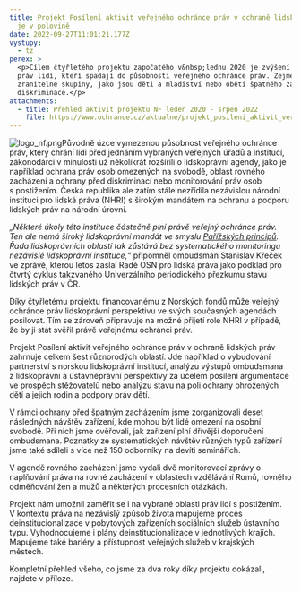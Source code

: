 ```yaml
---
title: Projekt Posílení aktivit veřejného ochránce práv v ochraně lidských práv
  je v polovině
date: 2022-09-27T11:01:21.177Z
vystupy:
  - tz
perex: >
  <p>Cílem čtyřletého projektu započatého v&nbsp;lednu 2020 je zvýšení ochrany
  práv lidí, kteří spadají do působnosti veřejného ochránce práv. Zejména jde o
  zranitelné skupiny, jako jsou děti a mladiství nebo oběti špatného zacházení a
  diskriminace.</p>
attachments:
  - title: Přehled aktivit projektu NF leden 2020 - srpen 2022
    file: https://www.ochrance.cz/aktualne/projekt_posileni_aktivit_verejneho_ochrance_prav_v_ochrane_lidskych_prav_je_v_polovine/priloha_-_stav_projektu_srpen_2022.pdf
---
```

<p><img alt="logo_nf.png" src="https://www.ochrance.cz/aktualne/projekt_posileni_aktivit_verejneho_ochrance_prav_v_ochrane_lidskych_prav_je_v_polovine/logo_nf.png" />Původně úzce vymezenou působnost veřejného ochránce práv, který chrání lidi před jednáním vybraných veřejných úřadů a institucí, zákonodárci v&nbsp;minulosti už několikrát rozšířili o lidskoprávní agendy, jako je například ochrana práv osob omezených na svobodě, oblast rovného zacházení a ochrany před diskriminací nebo monitorování práv osob s&nbsp;postižením. Česká republika ale zatím stále nezřídila nezávislou národní instituci pro lidská práva (NHRI) s širokým mandátem na ochranu a podporu lidských práv na národní úrovni.</p>

<p><em>&bdquo;Některé úkoly této instituce částečně plní právě veřejný ochránce práv. Ten ale nemá široký lidskoprávní mandát ve smyslu </em><a href="https://ennhri.org/about-nhris/un-paris-principles-and-accreditation/"><em>Pařížských principů</em></a><em>. Řada lidskoprávních oblastí tak zůstává bez systematického monitoringu nezávislé lidskoprávní instituce,&ldquo;</em> připomněl ombudsman Stanislav Křeček ve zprávě, kterou letos zaslal Radě OSN pro lidská práva jako podklad pro čtvrtý cyklus takzvaného Univerzálního periodického přezkumu stavu lidských práv v&nbsp;ČR.</p>

<p>Díky čtyřletému projektu financovanému z&nbsp;Norských fondů může veřejný ochránce práv lidskoprávní perspektivu ve svých současných agendách posilovat. Tím se zároveň připravuje na možné přijetí role NHRI v případě, že by ji stát svěřil právě veřejnému ochránci práv.</p>

<p>Projekt Posílení aktivit veřejného ochránce práv v ochraně lidských práv zahrnuje celkem šest různorodých oblastí. Jde například o vybudování partnerství s&nbsp;norskou lidskoprávní institucí, analýzu výstupů ombudsmana z&nbsp;lidskoprávní a ústavněprávní perspektivy za účelem posílení argumentace ve prospěch stěžovatelů nebo analýzu stavu na poli ochrany ohrožených dětí a jejich rodin a podpory práv dětí.</p>

<p>V&nbsp;rámci ochrany před špatným zacházením jsme zorganizovali deset následných návštěv zařízení, kde mohou být lidé omezení na osobní svobodě. Při nich jsme ověřovali, jak zařízení plní dřívější doporučení ombudsmana. Poznatky ze systematických návštěv různých typů zařízení jsme také sdíleli s&nbsp;více než 150&nbsp;odborníky na devíti seminářích.</p>

<p>V agendě rovného zacházení jsme vydali dvě monitorovací zprávy o naplňování práva na rovné zacházení v oblastech vzdělávání Romů, rovného odměňování žen a mužů a některých procesních otázkách.</p>

<p>Projekt nám umožnil zaměřit se i na vybrané oblasti práv lidí s&nbsp;postižením. V&nbsp;kontextu práva na nezávislý způsob života mapujeme proces deinstitucionalizace v&nbsp;pobytových zařízeních sociálních služeb ústavního typu. Vyhodnocujeme i plány deinstitucionalizace v&nbsp;jednotlivých krajích. Mapujeme také bariéry a přístupnost veřejných služeb v&nbsp;krajských městech.&nbsp;</p>

<p>Kompletní přehled všeho, co jsme za dva roky díky projektu dokázali, najdete v příloze.</p>
